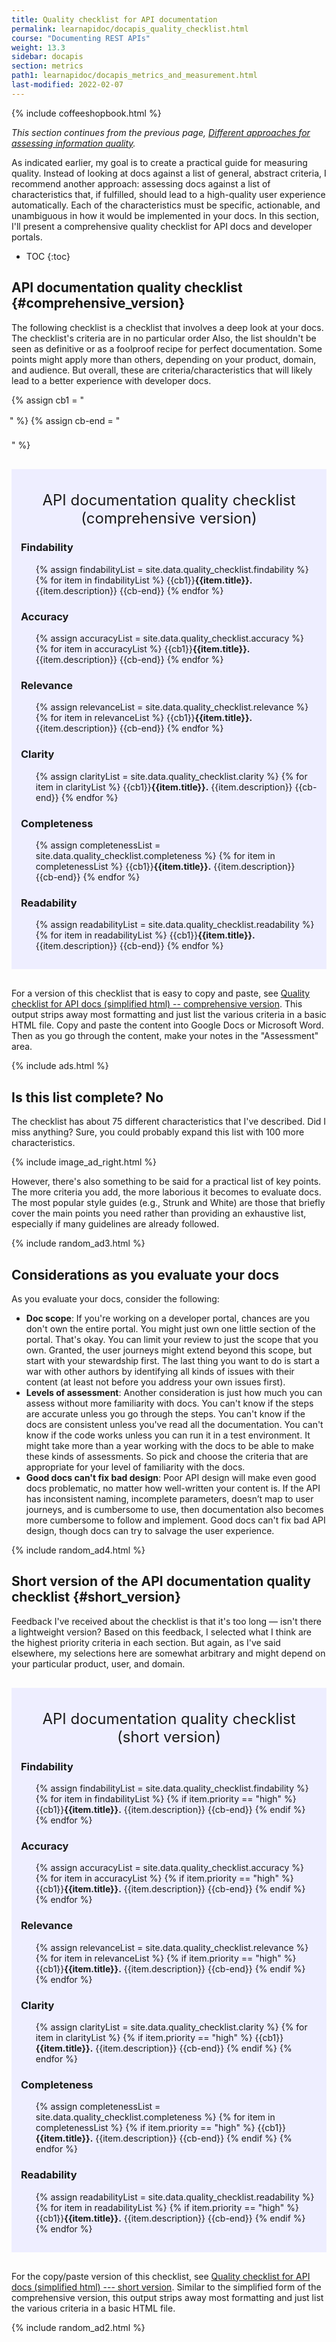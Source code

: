 ```yaml
---
title: Quality checklist for API documentation
permalink: learnapidoc/docapis_quality_checklist.html
course: "Documenting REST APIs"
weight: 13.3
sidebar: docapis
section: metrics
path1: learnapidoc/docapis_metrics_and_measurement.html
last-modified: 2022-02-07
---
```


{% include coffeeshopbook.html %}

*This section continues from the previous page, [Different approaches for assessing information quality](docapis_metrics_assessing_information_quality.html).*

As indicated earlier, my goal is to create a practical guide for measuring quality. Instead of looking at docs against a list of general, abstract criteria, I recommend another approach: assessing docs against a list of characteristics that, if fulfilled, should lead to a high-quality user experience automatically. Each of the characteristics must be specific, actionable, and unambiguous in how it would be implemented in your docs. In this section, I'll present a comprehensive quality checklist for API docs and developer portals.

* TOC
{:toc}  

## API documentation quality checklist {#comprehensive_version}

The following checklist is a checklist that involves a deep look at your docs. The checklist's criteria are in no particular order Also, the list shouldn't be seen as definitive or as a foolproof recipe for perfect documentation. Some points might apply more than others, depending on your product, domain, and audience. But overall, these are criteria/characteristics that will likely lead to a better experience with developer docs.

<style>
li.checkboxListType1 {
  list-style-type: none;
  margin-left: 25px;
  text-indent: -28px;
  margin-bottom: 20px;
  line-height: 150%;
}
</style>

{% assign cb1 = "<li class='checkboxListType1' markdown='span'><i class='fa fa-check-square-o' aria-hidden='true'></i>" %}
{% assign cb-end = "</li>" %}

<div style="background-color: #eef; padding: 15px; margin-top: 30px; margin-bottom: 30px;" markdown="block">
<div style="margin-top: 20px; margin-bottom: 20px; font-size:24px; text-align: center;">API documentation quality checklist (comprehensive version)</div>

### Findability

<ul class="checkLists">
{% assign findabilityList = site.data.quality_checklist.findability %}
{% for item in findabilityList %}
{{cb1}}<b>{{item.title}}.</b> {{item.description}} {{cb-end}}
{% endfor %}
</ul>

### Accuracy

<ul class="checkLists">
{% assign accuracyList = site.data.quality_checklist.accuracy %}
{% for item in accuracyList %}
{{cb1}}<b>{{item.title}}.</b> {{item.description}} {{cb-end}}
{% endfor %}
</ul>

### Relevance

<ul class="checkLists">
{% assign relevanceList = site.data.quality_checklist.relevance %}
{% for item in relevanceList %}
{{cb1}}<b>{{item.title}}.</b> {{item.description}} {{cb-end}}
{% endfor %}
</ul>

### Clarity

<ul class="checkLists">
{% assign clarityList = site.data.quality_checklist.clarity %}
{% for item in clarityList %}
{{cb1}}<b>{{item.title}}.</b> {{item.description}} {{cb-end}}
{% endfor %}
</ul>

### Completeness

<ul class="checkLists">
{% assign completenessList = site.data.quality_checklist.completeness %}
{% for item in completenessList %}
{{cb1}}<b>{{item.title}}.</b> {{item.description}} {{cb-end}}
{% endfor %}
</ul>

### Readability

<ul class="checkLists">
{% assign readabilityList = site.data.quality_checklist.readability %}
{% for item in readabilityList %}
{{cb1}}<b>{{item.title}}.</b> {{item.description}} {{cb-end}}
{% endfor %}
</ul>

</div>

For a version of this checklist that is easy to copy and paste, see [Quality checklist for API docs (simplified html) -- comprehensive version](docapis_quality_checklist_html.html). This output strips away most formatting and just list the various criteria in a basic HTML file. Copy and paste the content into Google Docs or Microsoft Word. Then as you go through the content, make your notes in the "Assessment" area.

{% include ads.html %}

## Is this list complete? No

The checklist has about 75 different characteristics that I've described. Did I miss anything? Sure, you could probably expand this list with 100 more characteristics.

{% include image_ad_right.html %}

However, there's also something to be said for a practical list of key points. The more criteria you add, the more laborious it becomes to evaluate docs. The most popular style guides (e.g., Strunk and White) are those that briefly cover the main points you need rather than providing an exhaustive list, especially if many guidelines are already followed.

{% include random_ad3.html %}

## Considerations as you evaluate your docs

As you evaluate your docs, consider the following:

* **Doc scope**:  If you're working on a developer portal, chances are you don't own the entire portal. You might just own one little section of the portal. That's okay. You can limit your review to just the scope that you own. Granted, the user journeys might extend beyond this scope, but start with your stewardship first. The last thing you want to do is start a war with other authors by identifying all kinds of issues with their content (at least not before you address your own issues first).
* **Levels of assessment**: Another consideration is just how much you can assess without more familiarity with docs. You can't know if the steps are accurate unless you go through the steps. You can't know if the docs are consistent unless you've read all the documentation. You can't know if the code works unless you can run it in a test environment. It might take more than a year working with the docs to be able to make these kinds of assessments. So pick and choose the criteria that are appropriate for your level of familiarity with the docs.
* **Good docs can't fix bad design**: Poor API design will make even good docs problematic, no matter how well-written your content is. If the API has inconsistent naming, incomplete parameters, doesn’t map to user journeys, and is cumbersome to use, then documentation also becomes more cumbersome to follow and implement. Good docs can't fix bad API design, though docs can try to salvage the user experience.

{% include random_ad4.html %}

## Short version of the API documentation quality checklist {#short_version}

Feedback I've received about the checklist is that it's too long &mdash; isn't there a lightweight version? Based on this feedback, I selected what I think are the highest priority criteria in each section. But again, as I've said elsewhere, my selections here are somewhat arbitrary and might depend on your particular product, user, and domain.

<div style="background-color: #eef; padding: 15px; margin-top: 30px; margin-bottom: 30px;" markdown="block">
<div style="margin-top: 20px; margin-bottom: 20px; font-size:24px; text-align: center;">API documentation quality checklist (short version)</div>

### Findability

<ul class="checkLists">
{% assign findabilityList = site.data.quality_checklist.findability %}
{% for item in findabilityList %}
{% if item.priority == "high" %}
{{cb1}}<b>{{item.title}}.</b> {{item.description}} {{cb-end}}
{% endif %}
{% endfor %}
</ul>

### Accuracy

<ul class="checkLists">
{% assign accuracyList = site.data.quality_checklist.accuracy %}
{% for item in accuracyList %}
{% if item.priority == "high" %}
{{cb1}}<b>{{item.title}}.</b> {{item.description}} {{cb-end}}
{% endif %}
{% endfor %}
</ul>

### Relevance

<ul class="checkLists">
{% assign relevanceList = site.data.quality_checklist.relevance %}
{% for item in relevanceList %}
{% if item.priority == "high" %}
{{cb1}}<b>{{item.title}}.</b> {{item.description}} {{cb-end}}
{% endif %}
{% endfor %}
</ul>

### Clarity

<ul class="checkLists">
{% assign clarityList = site.data.quality_checklist.clarity %}
{% for item in clarityList %}
{% if item.priority == "high" %}
{{cb1}}<b>{{item.title}}.</b> {{item.description}} {{cb-end}}
{% endif %}
{% endfor %}
</ul>

### Completeness

<ul class="checkLists">
{% assign completenessList = site.data.quality_checklist.completeness %}
{% for item in completenessList %}
{% if item.priority == "high" %}
{{cb1}}<b>{{item.title}}.</b> {{item.description}} {{cb-end}}
{% endif %}
{% endfor %}
</ul>

### Readability

<ul class="checkLists">
{% assign readabilityList = site.data.quality_checklist.readability %}
{% for item in readabilityList %}
{% if item.priority == "high" %}
{{cb1}}<b>{{item.title}}.</b> {{item.description}} {{cb-end}}
{% endif %}
{% endfor %}
</ul>

</div>

For the copy/paste version of this checklist, see [Quality checklist for API docs (simplified html) --- short version](https://idratherbewriting.com/docapis_quality_checklist_html_short.html). Similar to the simplified form of the comprehensive version, this output strips away most formatting and just list the various criteria in a basic HTML file.

{% include random_ad2.html %}
